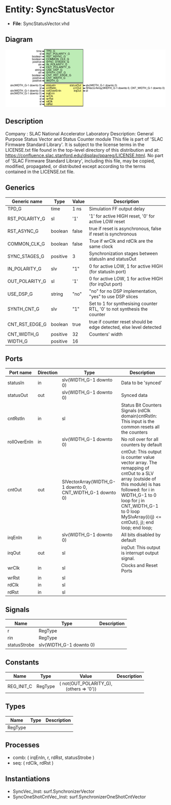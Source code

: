 # Entity: SyncStatusVector

- **File**: SyncStatusVector.vhd
## Diagram

![Diagram](SyncStatusVector.svg "Diagram")
## Description

Company    : SLAC National Accelerator Laboratory
Description: General Purpose Status Vector and Status Counter module
This file is part of 'SLAC Firmware Standard Library'.
It is subject to the license terms in the LICENSE.txt file found in the
top-level directory of this distribution and at:
   https://confluence.slac.stanford.edu/display/ppareg/LICENSE.html.
No part of 'SLAC Firmware Standard Library', including this file,
may be copied, modified, propagated, or distributed except according to
the terms contained in the LICENSE.txt file.
## Generics

| Generic name   | Type     | Value | Description                                                             |
| -------------- | -------- | ----- | ----------------------------------------------------------------------- |
| TPD_G          | time     | 1 ns  | Simulation FF output delay                                              |
| RST_POLARITY_G | sl       | '1'   | '1' for active HIGH reset, '0' for active LOW reset                     |
| RST_ASYNC_G    | boolean  | false | true if reset is asynchronous, false if reset is synchronous            |
| COMMON_CLK_G   | boolean  | false | True if wrClk and rdClk are the same clock                              |
| SYNC_STAGES_G  | positive | 3     | Synchronization stages between statusIn and statusOut                   |
| IN_POLARITY_G  | slv      | "1"   | 0 for active LOW, 1 for active HIGH (for statusIn port)                 |
| OUT_POLARITY_G | sl       | '1'   | 0 for active LOW, 1 for active HIGH (for irqOut port)                   |
| USE_DSP_G      | string   | "no"  | "no" for no DSP implementation, "yes" to use DSP slices                 |
| SYNTH_CNT_G    | slv      | "1"   | Set to 1 for synthesising counter RTL, '0' to not synthesis the counter |
| CNT_RST_EDGE_G | boolean  | true  | true if counter reset should be edge detected, else level detected      |
| CNT_WIDTH_G    | positive | 32    | Counters' width                                                         |
| WIDTH_G        | positive | 16    |                                                                         |
## Ports

| Port name    | Direction | Type                                                      | Description                                                                                                                                                                                                                                                                                                            |
| ------------ | --------- | --------------------------------------------------------- | ---------------------------------------------------------------------------------------------------------------------------------------------------------------------------------------------------------------------------------------------------------------------------------------------------------------------- |
| statusIn     | in        | slv(WIDTH_G-1 downto 0)                                   | Data to be 'synced'                                                                                                                                                                                                                                                                                                    |
| statusOut    | out       | slv(WIDTH_G-1 downto 0)                                   | Synced data                                                                                                                                                                                                                                                                                                            |
| cntRstIn     | in        | sl                                                        | Status Bit Counters Signals (rdClk domain)cntRstIn:    This input is the common resets all the counters                                                                                                                                                                                                                |
| rollOverEnIn | in        | slv(WIDTH_G-1 downto 0)                                   | No roll over for all counters by default                                                                                                                                                                                                                                                                               |
| cntOut       | out       | SlVectorArray(WIDTH_G-1 downto 0, CNT_WIDTH_G-1 downto 0) | cntOut:   This output is counter value vector array.    The remapping of cntOut to a SLV array (outside of this module) is has followed:          for i in WIDTH_G-1 to 0 loop             for j in CNT_WIDTH_G-1 to 0 loop                MySlvArray(i)(j) <= cntOut(i, j);             end loop;          end loop;  |
| irqEnIn      | in        | slv(WIDTH_G-1 downto 0)                                   | All bits disabled by default                                                                                                                                                                                                                                                                                           |
| irqOut       | out       | sl                                                        | irqOut:   This output is interrupt output signal.                                                                                                                                                                                                                                                                      |
| wrClk        | in        | sl                                                        | Clocks and Reset Ports                                                                                                                                                                                                                                                                                                 |
| wrRst        | in        | sl                                                        |                                                                                                                                                                                                                                                                                                                        |
| rdClk        | in        | sl                                                        |                                                                                                                                                                                                                                                                                                                        |
| rdRst        | in        | sl                                                        |                                                                                                                                                                                                                                                                                                                        |
## Signals

| Name         | Type                    | Description |
| ------------ | ----------------------- | ----------- |
| r            | RegType                 |             |
| rin          | RegType                 |             |
| statusStrobe | slv(WIDTH_G-1 downto 0) |             |
## Constants

| Name       | Type    | Value                                                                                    | Description |
| ---------- | ------- | ---------------------------------------------------------------------------------------- | ----------- |
| REG_INIT_C | RegType |  (       not(OUT_POLARITY_G),<br><span style="padding-left:20px">       (others => '0')) |             |
## Types

| Name    | Type | Description |
| ------- | ---- | ----------- |
| RegType |      |             |
## Processes
- comb: ( irqEnIn, r, rdRst, statusStrobe )
- seq: ( rdClk, rdRst )
## Instantiations

- SyncVec_Inst: surf.SynchronizerVector
- SyncOneShotCntVec_Inst: surf.SynchronizerOneShotCntVector
